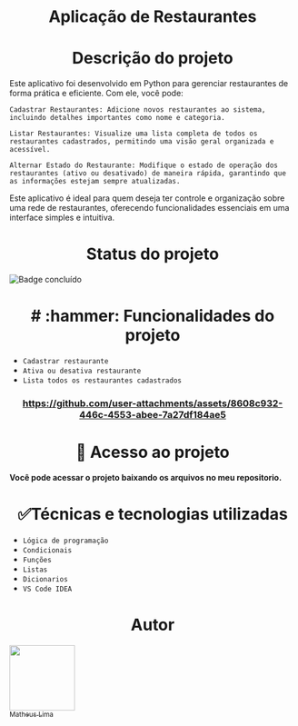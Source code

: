 <h1 align="center"> Aplicação de Restaurantes </h1>

<h1 align="center"> Descrição do projeto </h1>

Este aplicativo foi desenvolvido em Python para gerenciar restaurantes de forma prática e eficiente. Com ele, você pode:

    Cadastrar Restaurantes: Adicione novos restaurantes ao sistema, incluindo detalhes importantes como nome e categoria.

    Listar Restaurantes: Visualize uma lista completa de todos os restaurantes cadastrados, permitindo uma visão geral organizada e acessível.

    Alternar Estado do Restaurante: Modifique o estado de operação dos restaurantes (ativo ou desativado) de maneira rápida, garantindo que as informações estejam sempre atualizadas.

Este aplicativo é ideal para quem deseja ter controle e organização sobre uma rede de restaurantes, oferecendo funcionalidades essenciais em uma interface simples e intuitiva.

<h1 align="center"> Status do projeto </h1>

![Badge concluído](http://img.shields.io/static/v1?label=STATUS&message=%20CONCLUÍDO&color=GREEN&style=for-the-badge)

<h1 align="center"> # :hammer: Funcionalidades do projeto </h1>

- `Cadastrar restaurante`
- `Ativa ou desativa restaurante`
- `Lista todos os restaurantes cadastrados`

<h3 align="center"> 

https://github.com/user-attachments/assets/8608c932-446c-4553-abee-7a27df184ae5


<h1 align="center"> 📁 Acesso ao projeto </h1>

**Você pode acessar o projeto baixando os arquivos no meu repositorio.**

<h1 align="center"> ✅Técnicas e tecnologias utilizadas </h1>

- `Lógica de programação`
- `Condicionais`
- `Funções`
- `Listas`
- `Dicionarios`
- `VS Code IDEA`

<h1 align="center"> Autor </h1>

[<img loading="lazy" src="https://avatars.githubusercontent.com/u/52716331?v=4" width=115><br><sub>Matheus Lima</sub>](https://github.com/mathlima)
